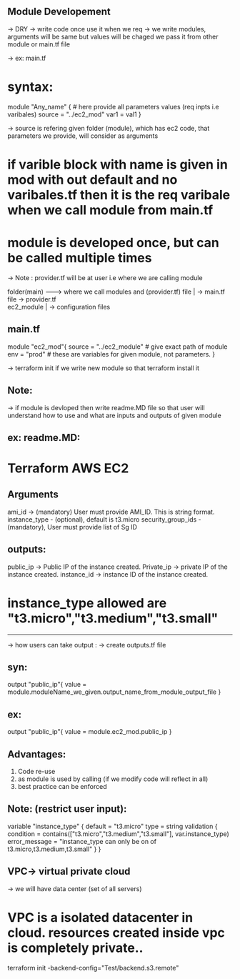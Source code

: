 Module Developement
--------------------
-> DRY
-> write code once use it when we req
-> we write modules, arguments will be same but values will be chaged 
we pass it from other module or main.tf file 

-> ex: main.tf 
# syntax:
module "Any_name" {
    # here provide all parameters values (req inpts i.e varibales)
    source = "../ec2_mod"
    var1 = val1
}

-> source is refering given folder (module), which has ec2 code, that parameters we provide, will consider as arguments 

# if varible block with name is given in mod with out default and no varibales.tf then it is the req varibale when we call module from main.tf

# module is developed once, but can be called multiple times 
-> Note : provider.tf will be at user i.e where we are calling module

folder(main) ---> where we call modules and (provider.tf) file
    | 
    -> main.tf file 
    -> provider.tf   
ec2_module
    |
    -> configuration files 


main.tf 
------
module "ec2_mod"{
    source = "../ec2_module"  # give exact path of module 
    env = "prod"   # these are variables for given module, not parameters.
}

-> terraform init if we write new module so that terraform install it 

Note:
-----
-> if module is devloped then write readme.MD file so that user will understand how to use and what are inputs and outputs of given module



ex: readme.MD:
------------------------------------------------------------------------------------------

# Terraform AWS EC2

## Arguments
ami_id -> (mandatory) User must provide AMI_ID. This is string format.
instance_type - (optional), default is t3.micro 
security_group_ids - (mandatory), User must provide list of Sg ID

## outputs:
public_ip -> Public IP of the instance created.
Private_ip -> private IP of the instance created.
instance_id -> instance ID of the instance created.

# instance_type allowed are "t3.micro","t3.medium","t3.small"

-------------------------------------------------------------------------------------------




-> how users can take output :
-> create outputs.tf file 

syn:
----
output "public_ip"{
    value = module.moduleName_we_given.output_name_from_module_output_file
}

ex:
---
output "public_ip"{
    value = module.ec2_mod.public_ip
}


Advantages:
---------
1. Code re-use 
2. as module is used by calling (if we modify code will reflect in all)
3. best practice can be enforced 



Note: (restrict user input):
----------------------------

variable "instance_type" {
    default = "t3.micro"
    type = string 
    validation {
        condition = contains(["t3.micro","t3.medium","t3.small"], var.instance_type)
        error_message = "instance_type can only be on of t3.micro,t3.medium,t3.small"
    }
}






VPC-> virtual private cloud 
-------------------------------
-> we will have data center (set of all servers) 
# VPC is a isolated datacenter in cloud. resources created inside vpc is completely private..


terraform init -backend-config="Test/backend.s3.remote"